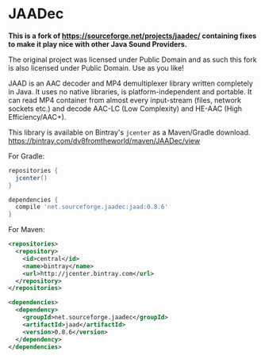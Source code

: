 # JAADec
**This is a fork of https://sourceforge.net/projects/jaadec/ containing fixes to make it play nice with other Java Sound Providers.**

The original project was licensed under Public Domain and as such this fork is also licensed under Public Domain. Use as you like!

JAAD is an AAC decoder and MP4 demultiplexer library written completely in Java. It uses no native libraries, is platform-independent and portable. It can read MP4 container from almost every input-stream (files, network sockets etc.) and decode AAC-LC (Low Complexity) and HE-AAC (High Efficiency/AAC+).

This library is available on Bintray's `jcenter` as a Maven/Gradle download.<br>
https://bintray.com/dv8fromtheworld/maven/JAADec/view
<p>
For Gradle:

```groovy
repositories {
  jcenter()
}

dependencies {
  compile 'net.sourceforge.jaadec:jaad:0.8.6'
}
```
<p>
For Maven:

```xml
<repositories>
  <repository>
    <id>central</id>
    <name>bintray</name>
    <url>http://jcenter.bintray.com</url>
  </repository>
</repositories>

<dependencies>
  <dependency>
    <groupId>net.sourceforge.jaadec</groupId>
    <artifactId>jaad</artifactId>
    <version>0.8.6</version>
  </dependency>
</dependencies>
```
